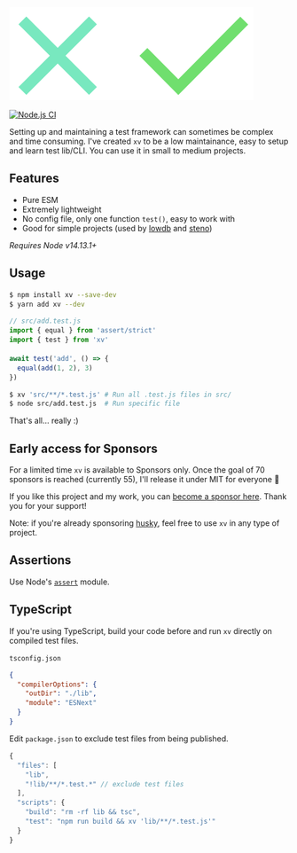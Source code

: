<img src="xv.svg" alt="xv">

[![Node.js CI](https://github.com/typicode/xv/actions/workflows/node.js.yml/badge.svg)](https://github.com/typicode/xv/actions/workflows/node.js.yml)

Setting up and maintaining a test framework can sometimes be complex and time consuming. I've created `xv` to be a low maintainance, easy to setup and learn test lib/CLI. You can use it in small to medium projects.

## Features

- Pure ESM
- Extremely lightweight
- No config file, only one function `test()`, easy to work with
- Good for simple projects (used by [lowdb](https://github.com/typicode/lowdb) and [steno](https://github.com/typicode/steno))

_Requires Node v14.13.1+_

## Usage

```sh
$ npm install xv --save-dev
$ yarn add xv --dev
```

```js
// src/add.test.js
import { equal } from 'assert/strict'
import { test } from 'xv'

await test('add', () => {
  equal(add(1, 2), 3)
})
```

```sh
$ xv 'src/**/*.test.js' # Run all .test.js files in src/
$ node src/add.test.js  # Run specific file
```

That's all... really :)

## Early access for Sponsors

For a limited time `xv` is available to Sponsors only. Once the goal of 70 sponsors is reached (currently 55), I'll release it under MIT for everyone 🎉

If you like this project and my work, you can [become a sponsor here](https://github.com/sponsors/typicode). Thank you for your support!

Note: if you're already sponsoring [husky](https://github.com/typicode/husky), feel free to use `xv` in any type of project.

## Assertions

Use Node's [`assert`](https://nodejs.org/api/assert.html) module.

## TypeScript

If you're using TypeScript, build your code before and run `xv` directly on compiled test files.

`tsconfig.json`

```json
{
  "compilerOptions": {
    "outDir": "./lib",
    "module": "ESNext"
  }
}
```

Edit `package.json` to exclude test files from being published.

```js
{
  "files": [
    "lib",
    "!lib/**/*.test.*" // exclude test files
  ],
  "scripts": {
    "build": "rm -rf lib && tsc",
    "test": "npm run build && xv 'lib/**/*.test.js'"
  }
}
```
